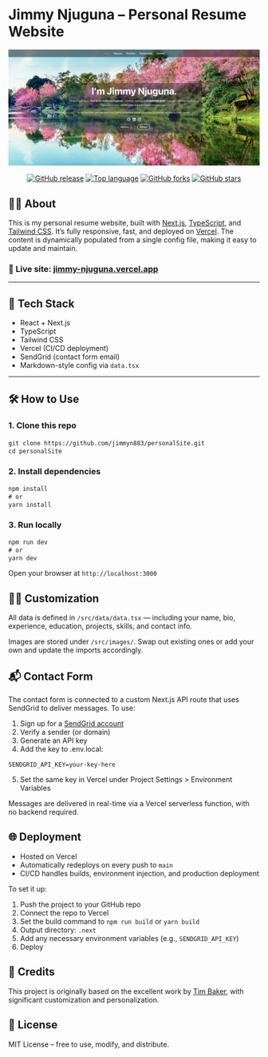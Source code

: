 # Jimmy Njuguna – Personal Resume Website

![Personal Resume Website](resume-screenshot.jpg?raw=true&v=2 'Personal Resume Website')

<div align="center">

<a href="https://github.com/jimmyn883/personalSite/releases"><img alt="GitHub release" src="https://img.shields.io/github/v/release/jimmyn883/personalSite"></a>
<a href="https://github.com/jimmyn883/personalSite"><img alt="Top language" src="https://img.shields.io/github/languages/top/jimmyn883/personalSite"></a>
<a href="https://github.com/jimmyn883/personalSite/network"><img alt="GitHub forks" src="https://img.shields.io/github/forks/jimmyn883/personalSite?color=success"></a>
<a href="https://github.com/jimmyn883/personalSite/stargazers"><img alt="GitHub stars" src="https://img.shields.io/github/stars/jimmyn883/personalSite?color=yellow"></a>

</div>

## 🧑‍💻 About

This is my personal resume website, built with [Next.js](https://nextjs.org/), [TypeScript](https://www.typescriptlang.org/), and [Tailwind CSS](https://tailwindcss.com/). It’s fully responsive, fast, and deployed on [Vercel](https://vercel.com/). The content is dynamically populated from a single config file, making it easy to update and maintain.

### 🔗 Live site: [jimmy-njuguna.vercel.app](https://jimmy-njuguna.vercel.app/)

---

## 🚀 Tech Stack

- React + Next.js
- TypeScript
- Tailwind CSS
- Vercel (CI/CD deployment)
- SendGrid (contact form email)
- Markdown-style config via `data.tsx`

---

## 🛠️ How to Use

### 1. Clone this repo

```
git clone https://github.com/jimmyn883/personalSite.git
cd personalSite
```
### 2. Install dependencies
```
npm install
# or
yarn install
```
### 3. Run locally
```
npm run dev
# or
yarn dev
```
Open your browser at `http://localhost:3000`

## 🧑‍🎨 Customization
All data is defined in `/src/data/data.tsx` — including your name, bio, experience, education, projects, skills, and contact info.

Images are stored under `/src/images/`. Swap out existing ones or add your own and update the imports accordingly.



## 📬 Contact Form
The contact form is connected to a custom Next.js API route that uses SendGrid to deliver messages.
To use:

1. Sign up for a [SendGrid account](https://sendgrid.com/en-us)
2. Verify a sender (or domain)
3. Generate an API key
4. Add the key to .env.local:
```
SENDGRID_API_KEY=your-key-here
```
5. Set the same key in Vercel under Project Settings > Environment Variables

Messages are delivered in real-time via a Vercel serverless function, with no backend required.



## 🌐 Deployment
- Hosted on Vercel
- Automatically redeploys on every push to `main`
- CI/CD handles builds, environment injection, and production deployment

To set it up:
1. Push the project to your GitHub repo
2. Connect the repo to Vercel
3. Set the build command to `npm run build` or `yarn build`
4. Output directory: `.next`
5. Add any necessary environment variables (e.g., `SENDGRID_API_KEY`)
6. Deploy

## 🧠 Credits
This project is originally based on the excellent work by [Tim Baker](https://github.com/tbakerx/react-resume-template), with significant customization and personalization.

## 💬 License
MIT License – free to use, modify, and distribute.

